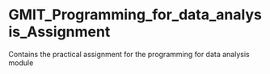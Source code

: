 # GMIT_Programming_for_data_analysis_Assignment
Contains the practical assignment for the programming for data analysis module
